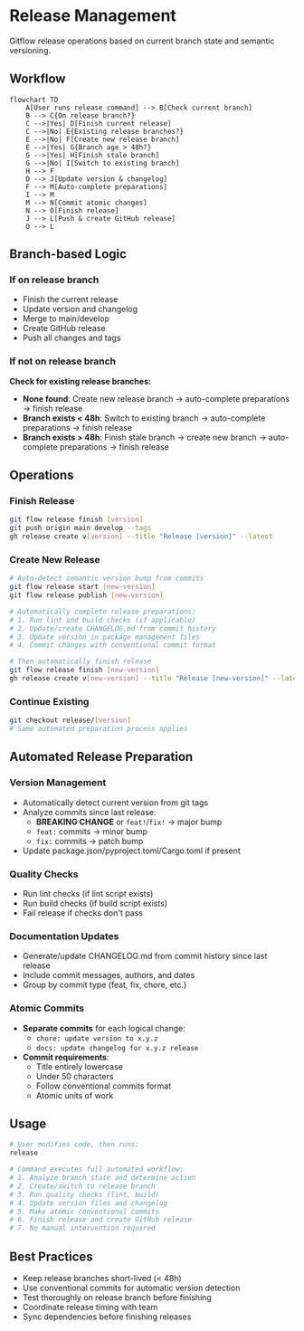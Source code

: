 # Release Management

Gitflow release operations based on current branch state and semantic versioning.

## Workflow

```mermaid
flowchart TD
    A[User runs release command] --> B[Check current branch]
    B --> C{On release branch?}
    C -->|Yes| D[Finish current release]
    C -->|No| E{Existing release branches?}
    E -->|No| F[Create new release branch]
    E -->|Yes| G{Branch age > 48h?}
    G -->|Yes| H[Finish stale branch]
    G -->|No| I[Switch to existing branch]
    H --> F
    D --> J[Update version & changelog]
    F --> M[Auto-complete preparations]
    I --> M
    M --> N[Commit atomic changes]
    N --> O[Finish release]
    J --> L[Push & create GitHub release]
    O --> L
```

## Branch-based Logic

### If on release branch
- Finish the current release
- Update version and changelog
- Merge to main/develop
- Create GitHub release
- Push all changes and tags

### If not on release branch
**Check for existing release branches:**
- **None found**: Create new release branch → auto-complete preparations → finish release
- **Branch exists < 48h**: Switch to existing branch → auto-complete preparations → finish release
- **Branch exists > 48h**: Finish stale branch → create new branch → auto-complete preparations → finish release

## Operations

### Finish Release
```bash
git flow release finish [version]
git push origin main develop --tags
gh release create v[version] --title "Release [version]" --latest
```

### Create New Release
```bash
# Auto-detect semantic version bump from commits
git flow release start [new-version]
git flow release publish [new-version]

# Automatically complete release preparations:
# 1. Run lint and build checks (if applicable)
# 2. Update/create CHANGELOG.md from commit history
# 3. Update version in package management files
# 4. Commit changes with conventional commit format

# Then automatically finish release
git flow release finish [new-version]
gh release create v[new-version] --title "Release [new-version]" --latest
```

### Continue Existing
```bash
git checkout release/[version]
# Same automated preparation process applies
```

## Automated Release Preparation

### Version Management
- Automatically detect current version from git tags
- Analyze commits since last release:
  - **BREAKING CHANGE** or `feat!`/`fix!` → major bump
  - `feat:` commits → minor bump  
  - `fix:` commits → patch bump
- Update package.json/pyproject.toml/Cargo.toml if present

### Quality Checks
- Run lint checks (if lint script exists)
- Run build checks (if build script exists)
- Fail release if checks don't pass

### Documentation Updates
- Generate/update CHANGELOG.md from commit history since last release
- Include commit messages, authors, and dates
- Group by commit type (feat, fix, chore, etc.)

### Atomic Commits
- **Separate commits** for each logical change:
  - `chore: update version to x.y.z`
  - `docs: update changelog for x.y.z release`
- **Commit requirements**:
  - Title entirely lowercase
  - Under 50 characters
  - Follow conventional commits format
  - Atomic units of work

## Usage
```bash
# User modifies code, then runs:
release

# Command executes full automated workflow:
# 1. Analyze branch state and determine action
# 2. Create/switch to release branch
# 3. Run quality checks (lint, build)
# 4. Update version files and changelog
# 5. Make atomic conventional commits
# 6. Finish release and create GitHub release
# 7. No manual intervention required
```

## Best Practices
- Keep release branches short-lived (< 48h)
- Use conventional commits for automatic version detection  
- Test thoroughly on release branch before finishing
- Coordinate release timing with team
- Sync dependencies before finishing releases